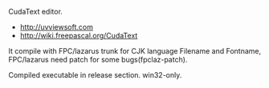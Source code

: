 CudaText editor.

* http://uvviewsoft.com
* http://wiki.freepascal.org/CudaText

It compile with FPC/lazarus trunk for CJK language Filename and Fontname,
FPC/lazarus need patch for some bugs(fpclaz-patch).

Compiled executable in release section. win32-only.